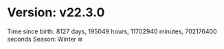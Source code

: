 # Version: v22.3.0
Time since birth: 8127 days, 195049 hours, 11702940 minutes, 702176400 seconds
Season: Winter ❄️
